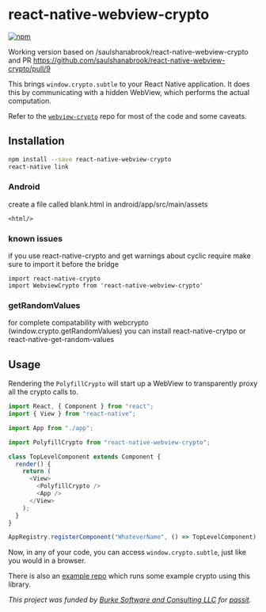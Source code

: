# react-native-webview-crypto

[![npm](https://img.shields.io/npm/v/@gooddollar/react-native-webview-crypto?style=flat-square)](https://www.npmjs.com/package/@gooddollar/react-native-webview-crypto)

Working version based on /saulshanabrook/react-native-webview-crypto and PR https://github.com/saulshanabrook/react-native-webview-crypto/pull/9

This brings `window.crypto.subtle` to your React Native application. It does this by communicating with a hidden WebView, which performs the actual computation.

Refer to the [`webview-crypto`](https://github.com/saulshanabrook/webview-crypto) repo for most of the code and some caveats.

## Installation

```sh
npm install --save react-native-webview-crypto
react-native link
```

### Android

create a file called blank.html in android/app/src/main/assets

```
<html/>
```

### known issues

if you use react-native-crypto and get warnings about cyclic require make sure to import it before the bridge

```
import react-native-crypto
import WebviewCrypto from 'react-native-webview-crypto'
```

### getRandomValues

for complete compatability with webcrypto (window.crypto.getRandomValues) you can install react-native-crytpo or react-native-get-random-values

## Usage

Rendering the `PolyfillCrypto` will start up a WebView to transparently proxy all the crypto calls to.

```javascript
import React, { Component } from "react";
import { View } from "react-native";

import App from "./app";

import PolyfillCrypto from "react-native-webview-crypto";

class TopLevelComponent extends Component {
  render() {
    return (
      <View>
        <PolyfillCrypto />
        <App />
      </View>
    );
  }
}

AppRegistry.registerComponent("WhateverName", () => TopLevelComponent);
```

Now, in any of your code, you can access `window.crypto.subtle`, just like you would in a browser.

There is also an [example repo](https://github.com/saulshanabrook/react-native-webview-crypto-example) which runs some example crypto using this library.

_This project was funded by [Burke Software and Consulting LLC](http://burkesoftware.com/) for [passit](http://passit.io/)._
